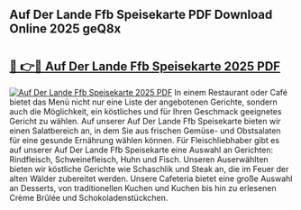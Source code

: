 ## Auf Der Lande Ffb Speisekarte PDF Download Online 2025 geQ8x

# <h2><a href="http://gcc2icw.nevu.top/?p=Auf+Der+Lande+Ffb+Speisekarte">🔗 👉🔴 Auf Der Lande Ffb Speisekarte 2025 PDF</a></h2>

[![Auf Der Lande Ffb Speisekarte 2025 PDF](https://i.imgur.com/dBaPXMq.png)](http://gcc2icw.nevu.top/?p=Auf+Der+Lande+Ffb+Speisekarte)
In einem Restaurant oder Café bietet das Menü nicht nur eine Liste der angebotenen Gerichte, sondern auch die Möglichkeit, ein köstliches und für Ihren Geschmack geeignetes Gericht zu wählen. Auf unserer Auf Der Lande Ffb Speisekarte bieten wir einen Salatbereich an, in dem Sie aus frischen Gemüse- und Obstsalaten für eine gesunde Ernährung wählen können. Für Fleischliebhaber gibt es auf unserer Auf Der Lande Ffb Speisekarte eine Auswahl an Gerichten: Rindfleisch, Schweinefleisch, Huhn und Fisch. Unseren Auserwählten bieten wir köstliche Gerichte wie Schaschlik und Steak an, die im Feuer der alten Wälder zubereitet werden. Unsere Cafeteria bietet eine große Auswahl an Desserts, von traditionellen Kuchen und Kuchen bis hin zu erlesenen Crème Brûlée und Schokoladenstückchen.
